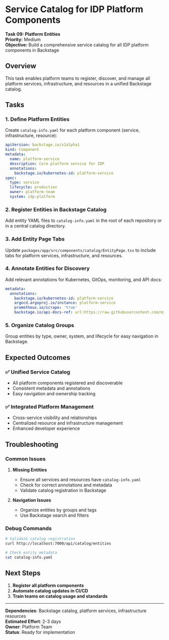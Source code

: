 # Service Catalog for IDP Platform Components

**Task 09: Platform Entities**  
**Priority:** Medium  
**Objective:** Build a comprehensive service catalog for all IDP platform components in Backstage

## Overview

This task enables platform teams to register, discover, and manage all platform services, infrastructure, and resources in a unified Backstage catalog.

## Tasks

### 1. Define Platform Entities

Create `catalog-info.yaml` for each platform component (service, infrastructure, resource):

```yaml
apiVersion: backstage.io/v1alpha1
kind: Component
metadata:
  name: platform-service
  description: Core platform service for IDP
  annotations:
    backstage.io/kubernetes-id: platform-service
spec:
  type: service
  lifecycle: production
  owner: platform-team
  system: idp-platform
```

### 2. Register Entities in Backstage Catalog

Add entity YAML files to `catalog-info.yaml` in the root of each repository or in a central catalog directory.

### 3. Add Entity Page Tabs

Update `packages/app/src/components/catalog/EntityPage.tsx` to include tabs for platform services, infrastructure, and resources.

### 4. Annotate Entities for Discovery

Add relevant annotations for Kubernetes, GitOps, monitoring, and API docs:

```yaml
metadata:
  annotations:
    backstage.io/kubernetes-id: platform-service
    argocd.argoproj.io/instance: platform-service
    prometheus.io/scrape: 'true'
    backstage.io/api-docs-ref: url:https://raw.githubusercontent.com/my-org/platform-service/main/openapi.yaml
```

### 5. Organize Catalog Groups

Group entities by type, owner, system, and lifecycle for easy navigation in Backstage.

## Expected Outcomes

### ✅ **Unified Service Catalog**

- All platform components registered and discoverable
- Consistent metadata and annotations
- Easy navigation and ownership tracking

### ✅ **Integrated Platform Management**

- Cross-service visibility and relationships
- Centralized resource and infrastructure management
- Enhanced developer experience

## Troubleshooting

### Common Issues

1. **Missing Entities**

   - Ensure all services and resources have `catalog-info.yaml`
   - Check for correct annotations and metadata
   - Validate catalog registration in Backstage

2. **Navigation Issues**
   - Organize entities by groups and tags
   - Use Backstage search and filters

### Debug Commands

```bash
# Validate catalog registration
curl http://localhost:7000/api/catalog/entities

# Check entity metadata
cat catalog-info.yaml
```

## Next Steps

1. **Register all platform components**
2. **Automate catalog updates in CI/CD**
3. **Train teams on catalog usage and standards**

---

**Dependencies**: Backstage catalog, platform services, infrastructure resources  
**Estimated Effort**: 2-3 days  
**Owner**: Platform Team  
**Status**: Ready for implementation
